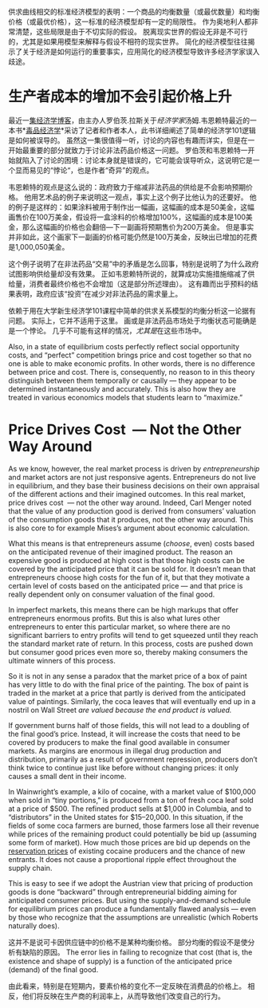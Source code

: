 供求曲线相交的标准经济模型的表明：一个商品的均衡数量（或最优数量）和均衡价格（或最优价格），这一标准的经济模型却有一定的局限性。 作为奥地利人都非常清楚，这些局限是由于不切实际的假设。 脱离现实世界的假设无非是不可行的，尤其是如果用模型来解释与假设不相符的现实世界。 简化的经济模型往往揭示了关于经济是如何运行的重要事实，应用简化的经济模型导致许多经济学家误入歧途。

# 生产者成本的增加不会引起价格上升

最近一[集经济学博客](http://www.econtalk.org/archives/2017/02/tom*wainwright.html)，由主办人罗伯茨.拉斯关于*经济学家*汤姆.韦恩赖特最近的一本书*[毒品经济学](https://www.amazon.com/Narconomics-How-Run-Drug-Cartel/dp/1610395832/?tag=misesinsti-20)*采访了记者和作者本人，此书详细阐述了简单的经济学101逻辑是如何被误导的。 虽然这一集很值得一听，讨论的内容也有趣而详实，但是在一开始最重要的部分就致力于讨论非法药品价格这一问题。 罗伯茨和韦恩赖特一开始就陷入了讨论的困境：讨论本身就是错误的，它可能会误导听众，这说明它是一个显而易见的“悖论“，也是作者“奇异”的观点。

韦恩赖特的观点是这么说的：政府致力于缩减非法药品的供给是不会影响预期价格。 他用艺术品的例子来说明这一观点，事实上这个例子比他认为的还要好。 他的例子是这样的：如果涂料被用于制作出一幅画，这幅画的成本是50美金，这幅画售价在100万美金，假设将一盒涂料的价格增加100%，这幅画的成本是100美金，那么这幅画的价格也会翻倍—下一副画将预期售价为200万美金。 但是事实并非如此，这个画家下一副画的价格可能仍然是100万美金，反映出已增加的花费是1,000,050美金。

这个例子说明了在非法药品“交易”中的矛盾是怎么回事，特别是说明了为什么政府试图影响供给量却没有效果。 正如韦恩赖特所说的，就算成功实施措施缩减了供给量，消费者最终价格也不会增加（这是部分所述理由）。 这有趣而出乎预料的结果表明，政府应该“投资”在减少对非法药品的需求量上。

依赖于用在大学新生经济学101课程中简单的供求关系模型的均衡分析这一论据有问题。 实际上，它并不适用于这里。 画或是非法药品市场处于均衡状态可能确是是一个悖论。 几乎不可能有这样的情况，*尤其是*在这些市场中。

Also, in a state of equilibrium costs perfectly reflect social opportunity costs, and “perfect” competition brings price and cost together so that no one is able to make economic profits. In other words, there is no difference between price and cost. There is, consequently, no reason to in this theory distinguish between them temporally or causally — they appear to be determined instantaneously and accurately. This is also how they are treated in various economics models that students learn to “maximize.”

# Price Drives Cost  — Not the Other Way Around

As we know, however, the real market process is driven by *entrepreneurship* and market actors are not just responsive agents. Entrepreneurs do not live in equilibrium, and they base their business decisions on their own appraisal of the different actions and their imagined outcomes. In this real market, price drives cost  — not the other way around. Indeed, Carl Menger noted that the value of any production good is derived from consumers’ valuation of the consumption goods that it produces, not the other way around. This is also core to for example Mises’s argument about economic calculation.

What this means is that entrepreneurs assume (*choose*, even) costs based on the anticipated revenue of their imagined product. The reason an expensive good is produced at high cost is that those high costs can be covered by the anticipated price that it can be sold for. It doesn’t mean that entrepreneurs choose high costs for the fun of it, but that they motivate a certain level of costs based on the anticipated price — and that price is really dependent only on consumer valuation of the final good.

In imperfect markets, this means there can be high markups that offer entrepreneurs enormous profits. But this is also what lures other entrepreneurs to enter this particular market, so where there are no significant barriers to entry profits will tend to get squeezed until they reach the standard market rate of return. In this process, costs are pushed down but consumer good prices even more so, thereby making consumers the ultimate winners of this process.

So it is not in any sense a paradox that the market price of a box of paint has very little to do with the final price of the painting. The box of paint is traded in the market at a price that partly is derived from the anticipated value of paintings. Similarly, the coca leaves that will eventually end up in a nostril on Wall Street *are valued because the end product is valued.*

If government burns half of those fields, this will not lead to a doubling of the final good’s price. Instead, it will increase the costs that need to be covered by producers to make the final good available in consumer markets. As margins are enormous in illegal drug production and distribution, primarily as a result of government repression, producers don’t think twice to continue just like before without changing prices: it only causes a small dent in their income.

In Wainwright’s example, a kilo of cocaine, with a market value of $100,000 when sold in “tiny portions,” is produced from a ton of fresh coca leaf sold at a price of $500. The refined product sells at $1,000 in Columbia, and to “distributors” in the United states for $15–20,000. In this situation, if the fields of some coca farmers are burned, those farmers lose all their revenue while prices of the remaining product could potentially be bid up (assuming some form of market). How much those prices are bid up depends on the [reservation prices](https://en.wikipedia.org/wiki/Reservation*price) of existing cocaine producers and the chance of new entrants. It does not cause a proportional ripple effect throughout the supply chain.

This is easy to see if we adopt the Austrian view that pricing of production goods is done “backward” through entrepreneurial bidding aiming for anticipated consumer prices. But using the supply-and-demand schedule for equilibrium prices can produce a fundamentally flawed analysis — even by those who recognize that the assumptions are unrealistic (which Roberts naturally does).

这并不是说可卡因供应链中的价格不是某种均衡价格。 部分均衡的假设不是使分析有缺陷的原因。 The error lies in failing to recognize that cost (that is, the existence and shape of supply) is a function of the anticipated price (demand) of the final good.

由此看来，特别是在短期内，要素价格的变化不一定反映在消费品的价格上。 相反，他们将反映在生产商的利润率上，从而导致他们改变自己的行为。